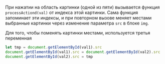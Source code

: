 При нажатии на область картинки (одной из пяти) вызывается функция ```processActiond(val)``` от индекса этой картинки. Сама функция запоминает эти индексы, и при повторном вызове меняет местами выбранные картинки через изменение параметра ```src``` в блоке ```img```.


Для того, чтобы поменять картинки местами, используется третья переменная
```js
let tmp = document.getElementById(val1).src
document.getElementById(val1).src = document.getElementById(val2).src
document.getElementById(val2).src = tmp
```